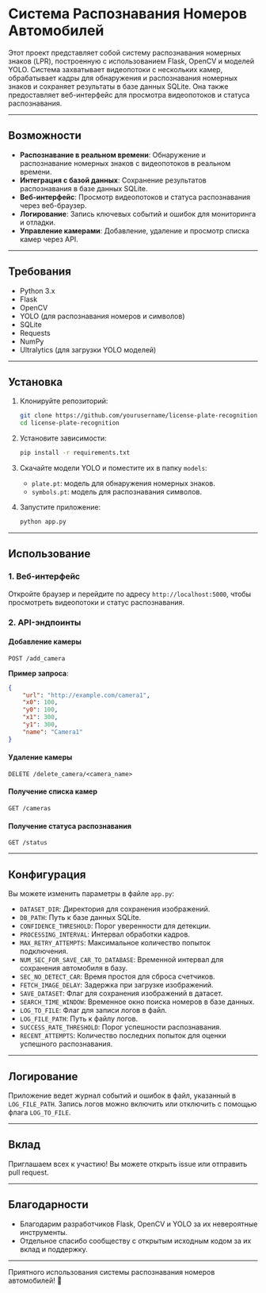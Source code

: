 # Система Распознавания Номеров Автомобилей

Этот проект представляет собой систему распознавания номерных знаков (LPR), построенную с использованием Flask, OpenCV и моделей YOLO. Система захватывает видеопотоки с нескольких камер, обрабатывает кадры для обнаружения и распознавания номерных знаков и сохраняет результаты в базе данных SQLite. Она также предоставляет веб-интерфейс для просмотра видеопотоков и статуса распознавания.

---

## Возможности

- **Распознавание в реальном времени**: Обнаружение и распознавание номерных знаков с видеопотоков в реальном времени.
- **Интеграция с базой данных**: Сохранение результатов распознавания в базе данных SQLite.
- **Веб-интерфейс**: Просмотр видеопотоков и статуса распознавания через веб-браузер.
- **Логирование**: Запись ключевых событий и ошибок для мониторинга и отладки.
- **Управление камерами**: Добавление, удаление и просмотр списка камер через API.

---

## Требования

- Python 3.x
- Flask
- OpenCV
- YOLO (для распознавания номеров и символов)
- SQLite
- Requests
- NumPy
- Ultralytics (для загрузки YOLO моделей)

---

## Установка

1. Клонируйте репозиторий:
    ```bash
    git clone https://github.com/yourusername/license-plate-recognition.git
    cd license-plate-recognition
    ```

2. Установите зависимости:
    ```bash
    pip install -r requirements.txt
    ```

3. Скачайте модели YOLO и поместите их в папку `models`:
    - `plate.pt`: модель для обнаружения номерных знаков.
    - `symbols.pt`: модель для распознавания символов.

4. Запустите приложение:
    ```bash
    python app.py
    ```

---

## Использование

### 1. Веб-интерфейс
Откройте браузер и перейдите по адресу `http://localhost:5000`, чтобы просмотреть видеопотоки и статус распознавания.

### 2. API-эндпоинты

#### Добавление камеры
```http
POST /add_camera
```
**Пример запроса**:
```json
{
    "url": "http://example.com/camera1",
    "x0": 100,
    "y0": 100,
    "x1": 300,
    "y1": 300,
    "name": "Camera1"
}
```

#### Удаление камеры
```http
DELETE /delete_camera/<camera_name>
```

#### Получение списка камер
```http
GET /cameras
```

#### Получение статуса распознавания
```http
GET /status
```

---

## Конфигурация

Вы можете изменить параметры в файле `app.py`:

- `DATASET_DIR`: Директория для сохранения изображений.
- `DB_PATH`: Путь к базе данных SQLite.
- `CONFIDENCE_THRESHOLD`: Порог уверенности для детекции.
- `PROCESSING_INTERVAL`: Интервал обработки кадров.
- `MAX_RETRY_ATTEMPTS`: Максимальное количество попыток подключения.
- `NUM_SEC_FOR_SAVE_CAR_TO_DATABASE`: Временной интервал для сохранения автомобиля в базу.
- `SEC_NO_DETECT_CAR`: Время простоя для сброса счетчиков.
- `FETCH_IMAGE_DELAY`: Задержка при загрузке изображений.
- `SAVE_DATASET`: Флаг для сохранения изображений в датасет.
- `SEARCH_TIME_WINDOW`: Временное окно поиска номеров в базе данных.
- `LOG_TO_FILE`: Флаг для записи логов в файл.
- `LOG_FILE_PATH`: Путь к файлу логов.
- `SUCCESS_RATE_THRESHOLD`: Порог успешности распознавания.
- `RECENT_ATTEMPTS`: Количество последних попыток для оценки успешного распознавания.

---

## Логирование

Приложение ведет журнал событий и ошибок в файл, указанный в `LOG_FILE_PATH`. Запись логов можно включить или отключить с помощью флага `LOG_TO_FILE`.

---

## Вклад

Приглашаем всех к участию! Вы можете открыть issue или отправить pull request.

---

## Благодарности

- Благодарим разработчиков Flask, OpenCV и YOLO за их невероятные инструменты.
- Отдельное спасибо сообществу с открытым исходным кодом за их вклад и поддержку.

---

Приятного использования системы распознавания номеров автомобилей! 🎉